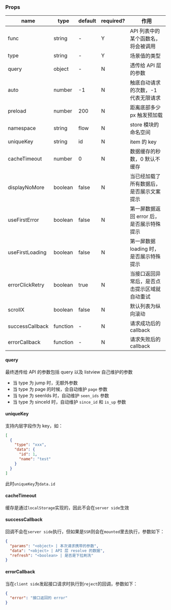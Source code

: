 ### Props


| name | type | default | required? | 作用 |
| --- | --- | --- | --- | ---- |
| func | string | - | Y | API 列表中的某个函数名，将会被调用 |
| type | string | - | Y | 场景值的类型 |
| query | object | - | N | 透传给 API 层的参数 |
| auto | number | -1 | N | 触底自动请求的次数，-1 代表无限请求 |
| preload | number | 200 | N | 距离底部多少 px 触发预加载 |
| namespace | string | flow | N | store 模块的命名空间 |
| uniqueKey | string | id | N | item 的 key |
| cacheTimeout | number | 0 | N | 数据缓存的秒数，0 默认不缓存 |
| displayNoMore | boolean | false | N | 当已经加载了所有数据后，是否展示文案提示 |
| useFirstError | boolean | false | N | 第一屏数据返回 error 后，是否展示特殊提示 | 
| useFirstLoading | boolean | false | N | 第一屏数据 loading 时，是否展示特殊提示 |
| errorClickRetry | boolean | true | N | 当接口返回异常后，是否点击提示区域就自动重试 |
| scrollX | boolean | false | N | 默认列表为纵向滚动 |
| successCallback | function | - | N | 请求成功后的 callback |
| errorCallback | function | - | N | 请求失败后的 callback |

#### query
最终透传给 API 的参数包括 query 以及 listview 自己维护的参数
- 当 type 为 jump 时，无额外参数
- 当 type 为 page 的时候，会自动维护 `page` 参数
- 当 type 为 seenIds 时，自动维护 `seen_ids` 参数
- 当 type 为 sinceId 时，自动维护 `since_id` 和 `is_up` 参数

#### uniqueKey
支持内层字段作为 key，如：
```json
[
  {
    "type": "xxx",
    "data": {
      "id": 1,
      "name": "test"
    }
  }
]
```
此时`uniqueKey`为`data.id`

#### cacheTimeout
缓存是通过`localStorage`实现的，因此不会在`server side`生效

#### successCallback
回调不会在`server side`执行，但如果是`SSR`则会在`mounted`里去执行，参数如下：
```json
{
  "params": "<object> | 本次请求携带的参数",
  "data": "<object> | API 层 resolve 的数据",
  "refresh": "<boolean> | 是否是下拉刷洗"
}
```

#### errorCallback
当在`client side`发起接口请求时执行到`reject`的回调，参数如下：
```json
{
  "error": "接口返回的 error"
}
```
